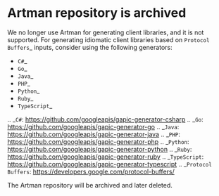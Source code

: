 Artman repository is archived
=============================

We no longer use Artman for generating client libraries, and it is not supported.
For generating idiomatic client libraries based on `Protocol Buffers`_ inputs,
consider using the following generators:

- `C#`_
- `Go`_
- `Java`_
- `PHP`_
- `Python`_
- `Ruby`_
- `TypeScript`_

.. _`C#`: https://github.com/googleapis/gapic-generator-csharp
.. _`Go`: https://github.com/googleapis/gapic-generator-go
.. _`Java`: https://github.com/googleapis/gapic-generator-java
.. _`PHP`: https://github.com/googleapis/gapic-generator-php
.. _`Python`: https://github.com/googleapis/gapic-generator-python
.. _`Ruby`: https://github.com/googleapis/gapic-generator-ruby
.. _`TypeScript`: https://github.com/googleapis/gapic-generator-typescript
.. _`Protocol Buffers`: https://developers.google.com/protocol-buffers/

The Artman repository will be archived and later deleted.
